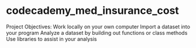 # codecademy_med_insurance_cost

Project Objectives:
Work locally on your own computer
Import a dataset into your program
Analyze a dataset by building out functions or class methods
Use libraries to assist in your analysis

